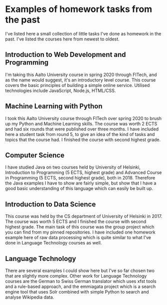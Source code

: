 # Examples of homework tasks from the past

I've listed here a small collection of little tasks I've done as homework in the past. I've listed the courses here from newest to oldest. 

## Introduction to Web Development and Programming
I'm taking this Aalto University course in spring 2020 through FITech, and as the name would suggest, it's an introductory level course.  This course covers the basic principles of building a simple online service. Utilised technologies include JavaScript, Node.js, HTML/CSS.

## Machine Learning with Python
I took this Aalto University course through FITech over spring 2020 to brush up my Python and Machine Learning skills. The course was worth 2 ECTS and had six rounds that were published over three months.
I have included here a student task from round 5, to give an idea of the kind of tasks and topics that the course had. I finished the course with second highest grade.

## Computer Science
I have studied Java on two courses held by University of Helsinki, Introduction to Programming (5 ECTS, highest grade) and Advanced Course in Programming (5 ECTS, second highest grade), both in 2018. Therefore the Java examples I have to show are fairly simple, but show that I have a good basic understanding of this language which can easily be built up.

## Introduction to Data Science
This course was held by the CS department of University of Helsinki in 2017.
The course was worth 5 ECTS and I finished the course with second highest grade.
The main task of this course was the group project which you can find from my pinned repositories.
I have included one homework example here of raw data processing which is quite similar to what I've done in Language Technology courses as well.

## Language Technology
There are several examples I could show here but I've so far chosen two that are slightly more complex. Other work for Language Technology courses are the German to Swiss German translator which uses xfst tools and a rule-based approach, and the emmiagata project which is a search engine tool that uses Solr combined with simple Python to search and analyse Wikipedia data.

